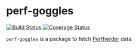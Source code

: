 # perf-goggles
[![Build Status](https://travis-ci.org/mozilla-frontend-infra/perf-goggles.svg?branch=master)](https://travis-ci.org/mozilla-frontend-infra/perf-goggles)
[![Coverage Status](https://coveralls.io/repos/github/mozilla-frontend-infra/perf-goggles/badge.svg?branch=coverage)](https://coveralls.io/github/mozilla-frontend-infra/perf-goggles?branch=coverage)

`perf-goggles` is a package to fetch [Perfherder](https://wiki.mozilla.org/EngineeringProductivity/Projects/Perfherder) data.
